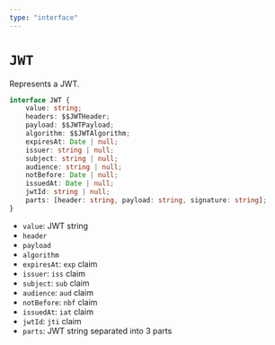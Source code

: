 ```yaml
---
type: "interface"
---
```


# `JWT`

Represents a JWT.

```ts
interface JWT {
	value: string;
	headers: $$JWTHeader;
	payload: $$JWTPayload;
	algorithm: $$JWTAlgorithm;
	expiresAt: Date | null;
	issuer: string | null;
	subject: string | null;
	audience: string | null;
	notBefore: Date | null;
	issuedAt: Date | null;
	jwtId: string | null;
	parts: [header: string, payload: string, signature: string];
}
```

- `value`: JWT string
- `header`
- `payload`
- `algorithm`
- `expiresAt`: `exp` claim
- `issuer`: `iss` claim
- `subject`: `sub` claim
- `audience`: `aud` claim
- `notBefore`: `nbf` claim
- `issuedAt`: `iat` claim
- `jwtId`: `jti` claim
- `parts`: JWT string separated into 3 parts
